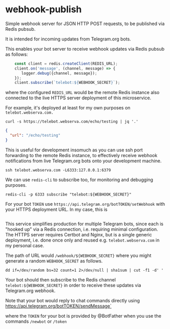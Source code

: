# webhook-publish

Simple webhook server for JSON HTTP POST requests, to be published via Redis pubsub.

It is intended for incoming updates from Telegram.org bots.

This enables your bot server to receive webhook updates via Redis pubsub as follows:
```javascript
    const client = redis.createClient(REDIS_URL);
    client.on('message', (channel, message) => {
       logger.debug({channel, message});
    });
    client.subscribe(`telebot:${WEBHOOK_SECRET}`);
```
where the configured `REDIS_URL` would be the remote Redis instance also connected to the live HTTPS server deployment of this microservice.

For example, it's deployed at least for my own purposes on `telebot.webserva.com.`

```shell
curl -s https://telebot.webserva.com/echo/testing | jq '.'
```
```json
{
  "url": "/echo/testing"
}
```

This is useful for development insomuch as you can use ssh port forwarding to the remote Redis instance, to effectively receive webhook notifications from live Telegram.org bots onto your development machine.
```shell
ssh telebot.webserva.com -L6333:127.0.0.1:6379
```
We can use `redis-cli` to subscribe too, for monitoring and debugging purposes.
```
redis-cli -p 6333 subscribe "telebot:${WEBHOOK_SECRET}"
```

For your bot `TOKEN` use `https://api.telegram.org/botTOKEN/setWebhook` with your HTTPS deployment URL. In my case, this is 
```curl https://api.telegram.org/botTOKEN/setWebhook?url=https://telebot.webserva.com/webhook/SECRET
```

This service simplifies production for multiple Telegram bots, since each is "hooked up" via a Redis connection, i.e. requiring minimal configuration. The HTTPS server requires Certbot and Nginx, but is a single generic deployment, i.e. done once only and reused e.g. `telebot.webserva.com` in my personal case.

The path of URL would `/webhook/${WEBHOOK_SECRET}` where you might generate a random `WEBHOOK_SECRET` as follows.

```shell
dd if=/dev/random bs=32 count=1 2>/dev/null | sha1sum | cut -f1 -d' '
```

Your bot should then subscribe to the Redis channel `telebot:${WEBHOOK_SECRET}` in order to receive these updates via Telegram.org webhook.

Note that your bot would reply to chat commands directly using https://api.telegram.org/botTOKEN/sendMessage`

where the `TOKEN` for your bot is provided by @BotFather when you use the commands `/newbot` or `/token`
